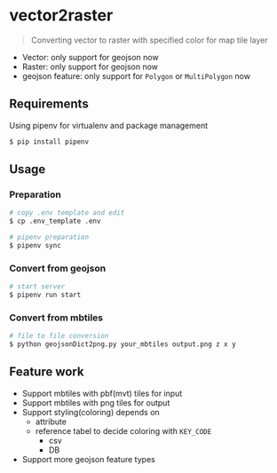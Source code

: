 # vector2raster
> Converting vector to raster with specified color for map tile layer

- Vector: only support for geojson now
- Raster: only support for geojson now
- geojson feature: only support for `Polygon` or `MultiPolygon` now

## Requirements
Using pipenv for virtualenv and package management
```bash
$ pip install pipenv
```

## Usage
### Preparation
```bash
# copy .env template and edit
$ cp .env_template .env

# pipenv preparation
$ pipenv sync
```

### Convert from geojson
```bash
# start server
$ pipenv run start
```

### Convert from mbtiles
```bash
# file to file conversion
$ python geojsonDict2png.py your_mbtiles output.png z x y
```

## Feature work
- Support mbtiles with pbf(mvt) tiles for input
- Support mbtiles with png tiles for output
- Support styling(coloring) depends on
  - attribute
  - reference tabel to decide coloring with `KEY_CODE`
    - csv 
    - DB
- Support more geojson feature types
